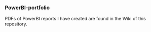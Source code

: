 ### PowerBI-portfolio
PDFs of PowerBI reports I have created are found in the Wiki of this repository.
